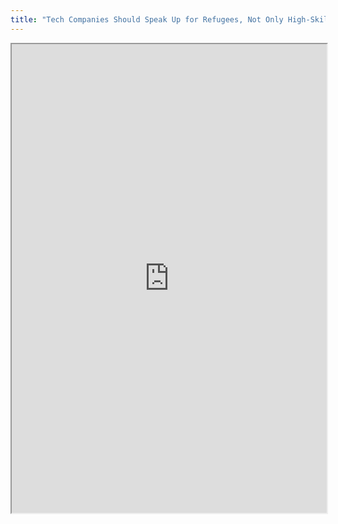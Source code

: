 ```yaml
---
title: "Tech Companies Should Speak Up for Refugees, Not Only High-Skilled Immigrants"
---
```




<iframe height="750" width="100%" src="https://ewelton.github.io/ktest/wiki.html#Tech%20Companies%20Should%20Speak%20Up%20for%20Refugees,%20Not%20Only%20High-Skilled%20Immigrants"></iframe>
